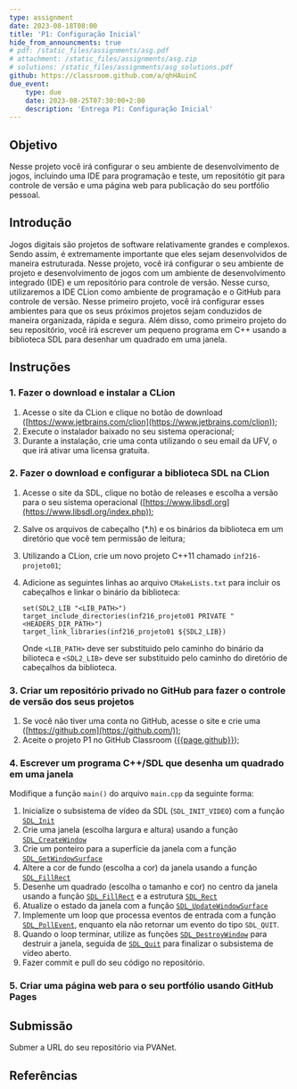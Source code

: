 ```yaml
---
type: assignment
date: 2023-08-18T08:00
title: 'P1: Configuração Inicial'
hide_from_announcments: true
# pdf: /static_files/assignments/asg.pdf
# attachment: /static_files/assignments/asg.zip
# solutions: /static_files/assignments/asg_solutions.pdf
github: https://classroom.github.com/a/qhHAuinC
due_event: 
    type: due
    date: 2023-08-25T07:30:00+2:00
    description: 'Entrega P1: Configuração Inicial'
---
```


## Objetivo

Nesse projeto você irá configurar o seu ambiente de desenvolvimento de jogos, incluindo uma IDE para programação e teste, um repositótio git para controle de versão e uma página web para publicação do seu portfólio pessoal.

## Introdução

<!-- No contexto da indústria de jogos digitais, um portfólio é uma coleção organizada de projetos relacionados à criação de jogos. É uma ferramenta essencial para os profissionais dessa área, incluindo programadores, artistas, designers, compositores, entre outros, que desejam mostrar suas habilidades, experiências e realizações aos potenciais empregadores, clientes ou parceiros.

O portfólio permite que os criadores de jogos demonstrem suas capacidades, estilo artístico, conhecimento técnico e criatividade. Ele pode conter uma variedade de materiais, dependendo da especialização do indivíduo e do seu envolvimento em diferentes aspectos do desenvolvimento de jogos. Como essa é uma disciplina de Ciência da Computação, o seu portfólio deverá destavar suas habilidades como programador. Sendo assim, os principais materiais do seu porfólio serão trechos de códigos associados a imagens ou vídeos do jogo e comentários que evidenciem suas princiais contribuições para aquele projeto.

Nesse projeto, você irá usar o GitHub para hospedar um repositório git que será usado durante a disciplina para o controle de versão dos seus projetos, bem como a página web do seu portfolio. -->

Jogos digitais são projetos de software relativamente grandes e complexos. Sendo assim, é extremamente importante que eles sejam desenvolvidos de maneira estruturada. Nesse projeto, você irá configurar o seu ambiente de projeto e desenvolvimento de jogos com um ambiente de desenvolvimento integrado (IDE) e um repositório para controle de versão. Nesse curso, utilizaremos a IDE CLion como ambiente de programação e o GitHub para controle de versão. Nesse primeiro projeto, você irá configurar esses ambientes para que os seus próximos projetos sejam conduzidos de maneira organizada, rápida e segura. Além disso, como primeiro projeto do seu repositório, você irá escrever um pequeno programa em C++ usando a biblioteca SDL para desenhar um quadrado em uma janela.

## Instruções

### **1. Fazer o download e instalar a CLion**

<!-- A CLion é uma IDE profissional multiplataforma desenvolvida e mantida pela empresa tcheca JetBrains. Apesar de ser uma IDE prorietária e paga, a JetBrains oferece licensas gratuitas para alunos e professores. Para fazer o download e instalar a CLion, você pode seguir as seguintes instruções: -->

1. Acesse o site da CLion e clique no botão de download ([https://www.jetbrains.com/clion](https://www.jetbrains.com/clion));
2. Execute o instalador baixado no seu sistema operacional;
3. Durante a instalação, crie uma conta utilizando o seu email da UFV, o que irá ativar uma licensa gratuita.

### **2. Fazer o download e configurar a biblioteca SDL na CLion**

<!-- A SDL é uma biblioteca que facilita o acesso multiplataforma a dispositivos de áudio, controle, gráficos, entre outros. Ela é utilizada profissionalmente para o desenvolvivento de jogos, tocadores de vídeo, emuladores, etc. A SDL não é uma game engine, pois não fornece funcionalidades específicas de jogos, como simulações físicas ou inteligência artificial. Nessa disciplina, iremos utilzar a SDL para implementar tais funcionalidades e criar a nossa prória engine. Para fazer o download e configurar a SDL na CLion, você pode seguir as seguintes instruções: -->

1. Acesse o site da SDL, clique no botão de releases e escolha a versão para o seu sistema operacional ([https://www.libsdl.org](https://www.libsdl.org/index.php));
3. Salve os arquivos de cabeçalho (*.h) e os binários da biblioteca em um diretório que você tem permissão de leitura;
4. Utilizando a CLion, crie um novo projeto C++11 chamado `inf216-projeto01`;
5. Adicione as seguintes linhas ao arquivo `CMakeLists.txt` para incluir os cabeçalhos e linkar o binário da biblioteca:

    ```
    set(SDL2_LIB "<LIB_PATH>")
    target_include_directories(inf216_projeto01 PRIVATE "<HEADERS_DIR_PATH>")
    target_link_libraries(inf216_projeto01 ${SDL2_LIB})
    ```

    Onde `<LIB_PATH>` deve ser substituido pelo caminho do binário da bilioteca e `<SDL2_LIB>` deve ser substituido
    pelo caminho do diretório de cabeçalhos da biblioteca.

### **3. Criar um repositório privado no GitHub para fazer o controle de versão dos seus projetos**

1. Se você não tiver uma conta no GitHub, acesse o site e crie uma ([https://github.com](https://github.com/));
2. Aceite o projeto P1 no GitHub Classroom ([{{page.github}}]({{page.github}})); 

### **4. Escrever um programa C++/SDL que desenha um quadrado em uma janela**

Modifique a função `main()` do arquivo `main.cpp` da seguinte forma:

1. Inicialize o subsistema de vídeo da SDL (`SDL_INIT_VIDEO`) com a função [`SDL_Init`](https://wiki.libsdl.org/SDL2/SDL_PollEvent)
2. Crie uma janela (escolha largura e altura) usando a função [`SDL_CreateWindow`](https://wiki.libsdl.org/SDL2/SDL_CreateWindow)
3. Crie um ponteiro para a superfície da janela com a função [`SDL_GetWindowSurface`](https://wiki.libsdl.org/SDL2/SDL_GetWindowSurface)
4. Altere a cor de fundo (escolha a cor) da janela usando a função [`SDL_FillRect`](https://wiki.libsdl.org/SDL2/SDL_FillRect)
5. Desenhe um quadrado (escolha o tamanho e cor) no centro da janela usando a função [`SDL_FillRect`](https://wiki.libsdl.org/SDL2/SDL_FillRect) e a estrutura [`SDL_Rect`](https://wiki.libsdl.org/SDL2/SDL_Rect)
6. Atualize o estado da janela com a função [`SDL_UpdateWindowSurface`](https://wiki.libsdl.org/SDL2/SDL_UpdateWindowSurface)
7. Implemente um loop que processa eventos de entrada com a função [`SDL_PollEvent`](https://wiki.libsdl.org/SDL2/SDL_PollEvent), enquanto ela não retornar um evento do tipo `SDL_QUIT`.
8. Quando o loop terminar, utilize as funções [`SDL_DestroyWindow`](https://wiki.libsdl.org/SDL2/SDL_DestroyWindow) para destruir a janela, seguida de [`SDL_Quit`](https://wiki.libsdl.org/SDL2/SDL_Quit) para 
finalizar o subsistema de vídeo aberto.
9. Fazer commit e pull do seu código no repositório.

### **5. Criar uma página web para o seu portfólio usando GitHub Pages**

## Submissão

Submer a URL do seu repositório via PVANet.

## Referências



